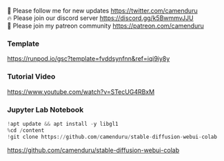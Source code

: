 🐣 Please follow me for new updates https://twitter.com/camenduru <br />
🔥 Please join our discord server https://discord.gg/k5BwmmvJJU <br />
🥳 Please join my patreon community https://patreon.com/camenduru <br />

### Template
https://runpod.io/gsc?template=fvddsynfnn&ref=iqi9iy8y

### Tutorial Video
https://www.youtube.com/watch?v=STecUG4RBxM

### Jupyter Lab Notebook

```py
!apt update && apt install -y libgl1
%cd /content
!git clone https://github.com/camenduru/stable-diffusion-webui-colab
```

https://github.com/camenduru/stable-diffusion-webui-colab

